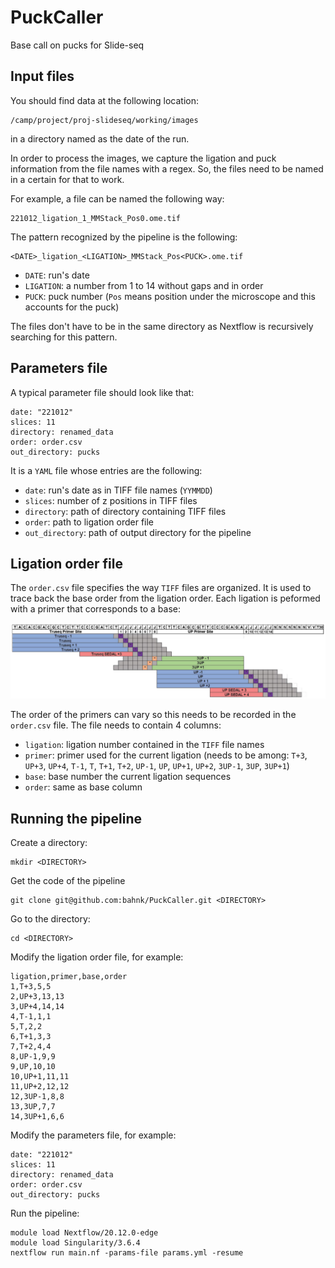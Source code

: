 # PuckCaller

Base call on pucks for Slide-seq

## Input files

You should find data at the following location:

```
/camp/project/proj-slideseq/working/images
```

in a directory named as the date of the run.

In order to process the images, we capture the ligation and puck information from the file names with a regex.
So, the files need to be named in a certain for that to work.

For example, a file can be named the following way:

```
221012_ligation_1_MMStack_Pos0.ome.tif
```

The pattern recognized by the pipeline is the following:

```
<DATE>_ligation_<LIGATION>_MMStack_Pos<PUCK>.ome.tif
```

 * `DATE`: run's date
 * `LIGATION`: a number from 1 to 14 without gaps and in order
 * `PUCK`: puck number (`Pos` means position under the microscope and this accounts for the puck)

The files don't have to be in the same directory as Nextflow is recursively searching for this pattern.

## Parameters file

A typical parameter file should look like that:

```
date: "221012"
slices: 11
directory: renamed_data
order: order.csv
out_directory: pucks
```

It is a `YAML` file whose entries are the following:

 * `date`: run's date as in TIFF file names (`YYMMDD`)
 * `slices`: number of z positions in TIFF files
 * `directory`: path of directory containing TIFF files
 * `order`: path to ligation order file
 * `out_directory`: path of output directory for the pipeline

## Ligation order file

The `order.csv` file specifies the way `TIFF` files are organized.
It is used to trace back the base order from the ligation order.
Each ligation is peformed with a primer that corresponds to a base:

![Primers](doc/primers.png)

The order of the primers can vary so this needs to be recorded in the `order.csv` file.
The file needs to contain 4 columns:

 * `ligation`: ligation number contained in the `TIFF` file names
 * `primer`: primer used for the current ligation (needs to be among: `T+3`, `UP+3`, `UP+4`, `T-1`, `T`, `T+1`, `T+2`, `UP-1`, `UP`, `UP+1`, `UP+2`, `3UP-1`, `3UP`, `3UP+1`)
 * `base`: base number the current ligation sequences
 * `order`: same as base column

## Running the pipeline

Create a directory:

```
mkdir <DIRECTORY>
```

Get the code of the pipeline

```
git clone git@github.com:bahnk/PuckCaller.git <DIRECTORY>
```

Go to the directory:

```
cd <DIRECTORY>
```

Modify the ligation order file, for example:

```
ligation,primer,base,order
1,T+3,5,5
2,UP+3,13,13
3,UP+4,14,14
4,T-1,1,1
5,T,2,2
6,T+1,3,3
7,T+2,4,4
8,UP-1,9,9
9,UP,10,10
10,UP+1,11,11
11,UP+2,12,12
12,3UP-1,8,8
13,3UP,7,7
14,3UP+1,6,6
```

Modify the parameters file, for example:

```
date: "221012"
slices: 11
directory: renamed_data
order: order.csv
out_directory: pucks
```

Run the pipeline:

```
module load Nextflow/20.12.0-edge
module load Singularity/3.6.4
nextflow run main.nf -params-file params.yml -resume
```

